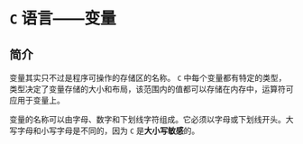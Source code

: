 # `C` 语言——变量

## 简介

变量其实只不过是程序可操作的存储区的名称。 `C` 中每个变量都有特定的类型，类型决定了变量存储的大小和布局，该范围内的值都可以存储在内存中，运算符可应用于变量上。

变量的名称可以由字母、数字和下划线字符组成。它必须以字母或下划线开头。大写字母和小写字母是不同的，因为 `C` 是**大小写敏感**的。
